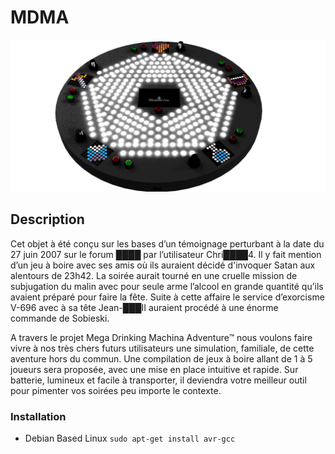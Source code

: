 # MDMA

![alt text](https://github.com/juthomas/Electronics_MDMA/blob/master/images/MDMA_Board.png)

## Description

Cet objet à été conçu sur les bases d’un témoignage perturbant à la date du 27 juin 2007 sur le forum ████ par l’utilisateur Chri████4.
Il y fait mention d’un jeu à boire avec ses amis où ils auraient décidé d'invoquer Satan aux alentours de 23h42. La soirée aurait tourné en une cruelle mission de subjugation du malin avec pour seule arme l’alcool en grande quantité qu’ils avaient préparé pour faire la fête. Suite à cette affaire le service d’exorcisme V-696 avec à sa tête Jean-███II auraient procédé à une énorme commande de Sobieski. 

A travers le projet Mega Drinking Machina Adventure™ nous voulons faire vivre à nos très chers futurs utilisateurs une simulation, familiale, de cette aventure hors du commun. Une compilation de jeux à boire allant de 1 à 5 joueurs sera proposée, avec une mise en place intuitive et rapide. Sur batterie, lumineux et facile à transporter, il deviendra votre meilleur outil pour pimenter vos soirées peu importe le contexte.

### Installation

* Debian Based Linux
  `sudo apt-get install avr-gcc`